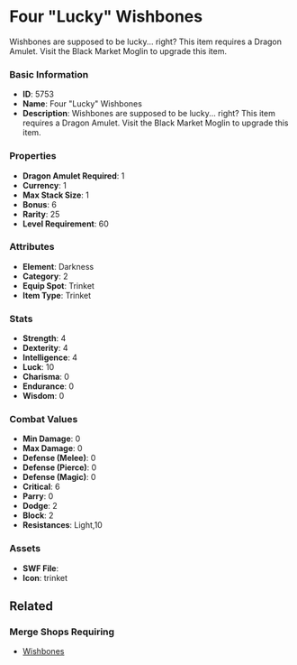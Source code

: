 # Four "Lucky" Wishbones

Wishbones are supposed to be lucky... right? This item requires a Dragon Amulet. Visit the Black Market Moglin to upgrade this item.

### Basic Information

- **ID**: 5753
- **Name**: Four &quot;Lucky&quot; Wishbones
- **Description**: Wishbones are supposed to be lucky... right? This item requires a Dragon Amulet. Visit the Black Market Moglin to upgrade this item.

### Properties

- **Dragon Amulet Required**: 1
- **Currency**: 1
- **Max Stack Size**: 1
- **Bonus**: 6
- **Rarity**: 25
- **Level Requirement**: 60

### Attributes

- **Element**: Darkness
- **Category**: 2
- **Equip Spot**: Trinket
- **Item Type**: Trinket

### Stats

- **Strength**: 4
- **Dexterity**: 4
- **Intelligence**: 4
- **Luck**: 10
- **Charisma**: 0
- **Endurance**: 0
- **Wisdom**: 0

### Combat Values

- **Min Damage**: 0
- **Max Damage**: 0
- **Defense (Melee)**: 0
- **Defense (Pierce)**: 0
- **Defense (Magic)**: 0
- **Critical**: 6
- **Parry**: 0
- **Dodge**: 2
- **Block**: 2
- **Resistances**: Light,10

### Assets

- **SWF File**: 
- **Icon**: trinket

## Related

### Merge Shops Requiring

- [Wishbones](../merge-shops/92-wishbones.md)

